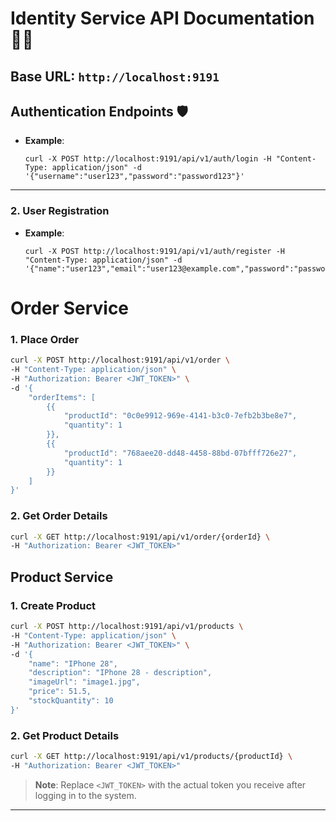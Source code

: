 # Identity Service API Documentation 🧑‍💻

## Base URL: `http://localhost:9191`

## Authentication Endpoints 🛡️
- **Example**:
  ```
  curl -X POST http://localhost:9191/api/v1/auth/login -H "Content-Type: application/json" -d '{"username":"user123","password":"password123"}'
  ```

---

### 2. **User Registration**
- **Example**:
  ```
  curl -X POST http://localhost:9191/api/v1/auth/register -H "Content-Type: application/json" -d '{"name":"user123","email":"user123@example.com","password":"password123"}'
  ```
# Order Service

### 1. Place Order

```bash
curl -X POST http://localhost:9191/api/v1/order \
-H "Content-Type: application/json" \
-H "Authorization: Bearer <JWT_TOKEN>" \
-d '{
    "orderItems": [
        {{
            "productId": "0c0e9912-969e-4141-b3c0-7efb2b3be8e7",
            "quantity": 1
        }},
        {{
            "productId": "768aee20-dd48-4458-88bd-07bfff726e27",
            "quantity": 1
        }}
    ]
}'
```

### 2. Get Order Details

```bash
curl -X GET http://localhost:9191/api/v1/order/{orderId} \
-H "Authorization: Bearer <JWT_TOKEN>"
```

## Product Service

### 1. Create Product

```bash
curl -X POST http://localhost:9191/api/v1/products \
-H "Content-Type: application/json" \
-H "Authorization: Bearer <JWT_TOKEN>" \
-d '{
    "name": "IPhone 28",
    "description": "IPhone 28 - description",
    "imageUrl": "image1.jpg",
    "price": 51.5,
    "stockQuantity": 10
}'
```

### 2. Get Product Details

```bash
curl -X GET http://localhost:9191/api/v1/products/{productId} \
-H "Authorization: Bearer <JWT_TOKEN>"
```

> **Note**: Replace `<JWT_TOKEN>` with the actual token you receive after logging in to the system.

---
